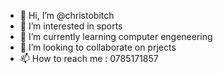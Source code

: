 - 👋 Hi, I’m @christobitch
- 👀 I’m interested in sports
- 🌱 I’m currently learning computer engeneering 
- 💞️ I’m looking to collaborate on prjects
- 📫 How to reach me : 0785171857

<!---
christobitch/christobitch is a ✨ special ✨ repository because its `README.md` (this file) appears on your GitHub profile.
You can click the Preview link to take a look at your changes.
--->
